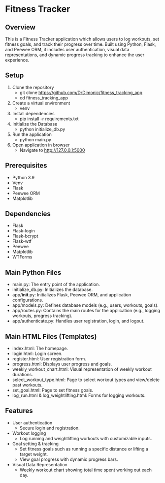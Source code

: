 # Fitness Tracker

## Overview
This is a Fitness Tracker application which allows users to log workouts, set fitness goals, and track their progress over time. Built using Python, Flask, and Peewee ORM, it includes user authentication, visual data representations, and dynamic progress tracking to enhance the user experience.

## Setup
1. Clone the repository 
    - git clone https://github.com/DrDimonic/fitness_tracking_app
    - cd fitness_tracking_app
2. Create a virtual environment
    - venv
3. Install dependencies
    - pip install -r requirements.txt
4. Initialize the Database
    - python initialize_db.py
5. Run the application
    - python main.py
6. Open application in browser
    - Navigate to http://127.0.0.1:5000

## Prerequisites
- Python 3.9
- Venv
- Flask
- Peewee ORM
- Matplotlib

## Dependencies
- Flask
- Flask-login
- Flask-bcrypt
- Flask-wtf
- Peewee
- Matplotlib
- WTForms

## Main Python Files
- main.py: The entry point of the application.
- initialize_db.py: Initializes the database.
- app/__init__.py: Initializes Flask, Peewee ORM, and application configurations.
- app/models.py: Defines database models (e.g., users, workouts, goals).
- app/routes.py: Contains the main routes for the application (e.g., logging workouts, progress tracking).
- app/authenticate.py: Handles user registration, login, and logout.

## Main HTML Files (Templates)
- index.html: The homepage.
- login.html: Login screen.
- register.html: User registration form.
- progress.html: Displays user progress and goals.
- weekly_workout_chart.html: Visual representation of weekly workout durations.
- select_workout_type.html: Page to select workout types and view/delete past workouts.
- set_goal.html: Page to set fitness goals.
- log_run.html & log_weightlifting.html: Forms for logging workouts.

## Features
- User authentication
    - Secure login and registration.
- Workout logging
    - Log running and weightlifting workouts with customizable inputs.
- Goal setting & tracking
    - Set fitness goals such as running a specific distance or lifting a target weight.
    - View goal progress with dynamic progress bars.
- Visual Data Representation
    - Weekly workout chart showing total time spent working out each day.